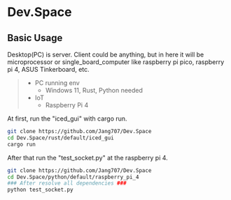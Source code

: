 # Dev.Space

## Basic Usage
Desktop(PC) is server. Client could be anything, but in here it will be microprocessor or single_board_computer like raspberry pi pico, raspberry pi 4, ASUS Tinkerboard, etc.
> * PC running env
>    * Windows 11, Rust, Python needed
> * IoT
>    * Raspberry Pi 4

At first, run the "iced_gui" with cargo run. 
```bash
git clone https://github.com/Jang707/Dev.Space
cd Dev.Space/rust/default/iced_gui
cargo run
```
After that run the "test_socket.py" at the raspberry pi 4.
```bash
git clone https://github.com/Jang707/Dev.Space
cd Dev.Space/python/default/raspberry_pi_4
### After resolve all dependencies ###
python test_socket.py
```

